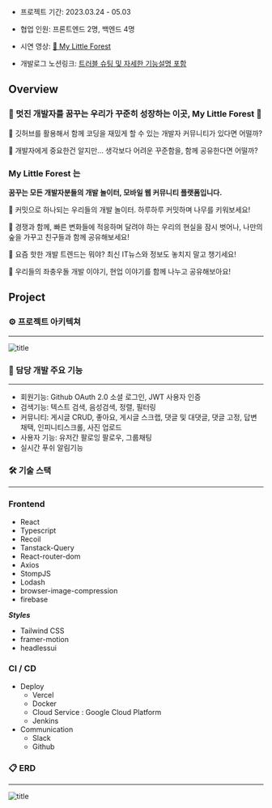 - 프로젝트 기간: 2023.03.24 - 05.03

- 협업 인원: 프론트엔드 2명, 백엔드 4명

- 시연 영상: [🌿 My Little Forest](https://youtu.be/C5DPI5JN3uM)

- 개발로그 노션링크: [트러블 슈팅 및 자세한 기능설명 포함](https://invented-song-ea3.notion.site/My-Little-Forest-b8aea4358c654db08da1d08701da95ea)

## **Overview**

### 🎄 멋진 개발자를 꿈꾸는 우리가 꾸준히 성장하는 이곳,  My Little Forest 🎄 

💭 깃허브를 활용해서 함께 코딩을 재밌게 할 수 있는 개발자 커뮤니티가 있다면 어떨까?

💭 개발자에게 중요한건 알지만… 생각보다 어려운 꾸준함을, 함께 공유한다면 어떨까? 

### My Little Forest **는**

**꿈꾸는 모든 개발자분들의 개발 놀이터, 모바일 웹 커뮤니티 플랫폼입니다.**

🥜 커밋으로 하나되는 우리들의 개발 놀이터. 하루하루 커밋하며 나무를 키워보세요!

🌱 경쟁과 함께, 빠른 변화들에 적응하며 달려야 하는 우리의 현실을 잠시 벗어나, 나만의 숲을 가꾸고 친구들과 함께 공유해보세요!

🌷 요즘 핫한 개발 트렌드는 뭐야? 최신 IT뉴스와 정보도 놓치지 말고 챙기세요!

🎄 우리들의 좌충우돌 개발 이야기, 현업 이야기를 함께 나누고 공유해보아요!



## Project

### ⚙ 프로젝트 아키텍쳐

---

![title](https://invented-song-ea3.notion.site/image/https%3A%2F%2Fs3-us-west-2.amazonaws.com%2Fsecure.notion-static.com%2Fbefff80f-efe7-4bae-ba7e-ab53c06ff54f%2Fbud-success.drawio.png?id=340225a0-7051-41b9-904f-fc83e17ab8ec&table=block&spaceId=18a88457-e512-4cdc-adbf-d1fdfb29ae1d&width=2000&userId=&cache=v2)   




### 🔗 담당 개발 주요 기능
---
- 회원기능: Github OAuth 2.0 소셜 로그인, JWT 사용자 인증
- 검색기능: 텍스트 검색, 음성검색, 정렬, 필터링
- 커뮤니티: 게시글 CRUD, 좋아요, 게시글 스크랩, 댓글 및 대댓글, 댓글 고정, 답변 채택, 인피니티스크롤, 사진 업로드
- 사용자 기능: 유저간 팔로잉 팔로우, 그룹채팅
- 실시간 푸쉬 알림기능



### 🛠 기술 스택

---

### Frontend

  - React
  - Typescript
  - Recoil
  - Tanstack-Query
  - React-router-dom
  - Axios
  - StompJS
  - Lodash
  - browser-image-compression
  - firebase

  ***Styles***

  - Tailwind CSS
  - framer-motion
  - headlessui


### CI / CD

- Deploy
    - Vercel
    - Docker
    - Cloud Service  : Google Cloud Platform
    - Jenkins
- Communication
    - Slack
    - Github
    

### 📋 ERD

---

![title](https://invented-song-ea3.notion.site/image/https%3A%2F%2Fs3-us-west-2.amazonaws.com%2Fsecure.notion-static.com%2F6d5f6911-9ffa-46b0-9f7c-137675259111%2FUntitled.png?id=98b8cef4-6417-4bdc-a743-b005179c4516&table=block&spaceId=18a88457-e512-4cdc-adbf-d1fdfb29ae1d&width=2000&userId=&cache=v2)   